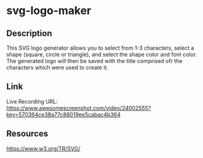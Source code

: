 # svg-logo-maker

## Description
This SVG logo generator allows you to select from 1-3 characters, select a shape (square, circle or triangle), and select the shape color and font color. The generated logo will then be saved with the title comprised ofr the characters which were used to create it.

## Link 

Live Recording URL: https://www.awesomescreenshot.com/video/24002555?key=570364ce38a77c88019ee5cabac4b364 

## Resources

https://www.w3.org/TR/SVG/
